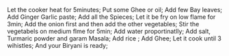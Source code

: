 Let the cooker heat for 5minutes;
Put some Ghee or oil;
Add few Bay leaves;
Add Ginger Garlic paste;
Add all the Spieces;
Let it be fry on low flame for 3min;
Add the onion first and then add the other vegetables;
Stir the vegetabels on medium flme for 5min;
Add water proportinatlly;
Add salt, Turmaric powder and garam Masala;
Add rice ;
Add Ghee;
Let it cook until 3 wihistles;
And your Biryani is ready;
